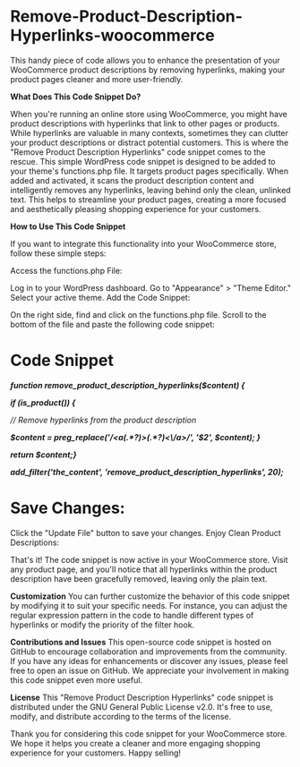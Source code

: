 # Remove-Product-Description-Hyperlinks-woocommerce
This handy piece of code allows you to enhance the presentation of your WooCommerce product descriptions by removing hyperlinks, making your product pages cleaner and more user-friendly.

**What Does This Code Snippet Do?**

When you're running an online store using WooCommerce, you might have product descriptions with hyperlinks that link to other pages or products. While hyperlinks are valuable in many contexts, sometimes they can clutter your product descriptions or distract potential customers. This is where the "Remove Product Description Hyperlinks" code snippet comes to the rescue. This simple WordPress code snippet is designed to be added to your theme's functions.php file. It targets product pages specifically. When added and activated, it scans the product description content and intelligently removes any hyperlinks, leaving behind only the clean, unlinked text. This helps to streamline your product pages, creating a more focused and aesthetically pleasing shopping experience for your customers.

**How to Use This Code Snippet**

If you want to integrate this functionality into your WooCommerce store, follow these simple steps:

Access the functions.php File:

Log in to your WordPress dashboard.
Go to "Appearance" > "Theme Editor."
Select your active theme.
Add the Code Snippet:

On the right side, find and click on the functions.php file.
Scroll to the bottom of the file and paste the following code snippet:

# Code Snippet

**_function remove_product_description_hyperlinks($content) {_**

**_if (is_product()) {_**

_// Remove hyperlinks from the product description_

**_$content = preg_replace('/<a(.*?)>(.*?)<\/a>/', '$2', $content); }_**

**_return $content;}_**

**_add_filter('the_content', 'remove_product_description_hyperlinks', 20);_**

# Save Changes:

Click the "Update File" button to save your changes.
Enjoy Clean Product Descriptions:

That's it! The code snippet is now active in your WooCommerce store.
Visit any product page, and you'll notice that all hyperlinks within the product description have been gracefully removed, leaving only the plain text.

**Customization**
You can further customize the behavior of this code snippet by modifying it to suit your specific needs. For instance, you can adjust the regular expression pattern in the code to handle different types of hyperlinks or modify the priority of the filter hook.

**Contributions and Issues**
This open-source code snippet is hosted on GitHub to encourage collaboration and improvements from the community. If you have any ideas for enhancements or discover any issues, please feel free to open an issue on GitHub. We appreciate your involvement in making this code snippet even more useful.

**License**
This "Remove Product Description Hyperlinks" code snippet is distributed under the GNU General Public License v2.0. It's free to use, modify, and distribute according to the terms of the license.

Thank you for considering this code snippet for your WooCommerce store. We hope it helps you create a cleaner and more engaging shopping experience for your customers. Happy selling!
















